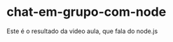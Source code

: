 chat-em-grupo-com-node
======================

Este é o resultado da video aula, que fala do node.js
